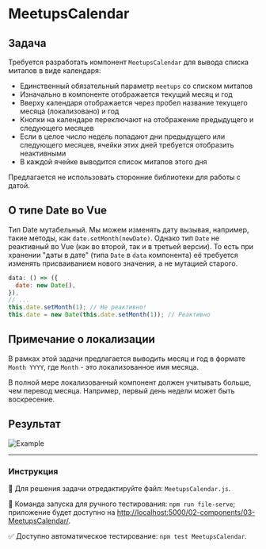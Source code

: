 # MeetupsCalendar

## Задача

Требуется разработать компонент `MeetupsCalendar` для вывода списка митапов в виде календаря:

- Единственный обязательный параметр `meetups` со списком митапов
- Изначально в компоненте отображается текущий месяц и год
- Вверху календаря отображается через пробел название текущего месяца (локализовано) и год
- Кнопки на календаре переключают на отображение предыдущего и следующего месяцев
- Если в целое число недель попадают дни предыдущего или следующего месяцев, ячейки этих дней требуется отобразить неактивными
- В каждой ячейке выводится список митапов этого дня

Предлагается не использовать сторонние библиотеки для работы с датой.

## О типе Date во Vue

Тип Date мутабельный. Мы можем изменять дату вызывая, например, такие методы, как `date.setMonth(newDate)`. Однако тип `Date` не реактивный во Vue (как во второй, так и в третьей версии). То есть при хранении "даты в дате" (типа `Date` в `data` компонента) её требуется изменять присваиванием нового значения, а не мутацией старого.

```javascript
data: () => ({
  date: new Date(),
}),
// ...
this.date.setMonth(1); // Не реактивно!
this.date = new Date(this.date.setMonth(1)); // Реактивно 
```

## Примечание о локализации

В рамках этой задачи предлагается выводить месяц и год в формате `Month YYYY`, где `Month` - это локализованное имя месяца.

В полной мере локализованный компонент должен учитывать больше, чем перевод месяца. Например, первый день недели может быть воскресение.

## Результат

<img src="https://i.imgur.com/d5MEC4p.png" alt="Example" />

---

### Инструкция

📝 Для решения задачи отредактируйте файл: `MeetupsCalendar.js`.

🚀 Команда запуска для ручного тестирования: `npm run file-serve`;<br>
приложение будет доступно на [http://localhost:5000/02-components/03-MeetupsCalendar/](http://localhost:5000/02-components/03-MeetupsCalendar/).

✅ Доступно автоматическое тестирование: `npm test MeetupsCalendar`.
